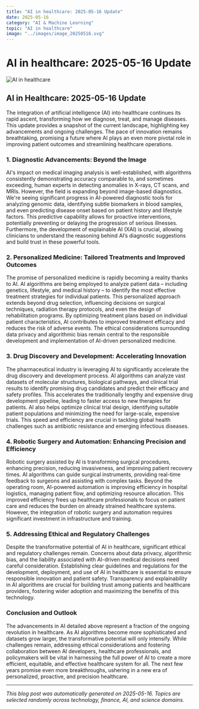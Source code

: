 ```yaml
---
title: "AI in healthcare: 2025-05-16 Update"
date: 2025-05-16
category: "AI & Machine Learning"
topic: "AI in healthcare"
image: "../images/image_20250516.svg"
---
```


# AI in healthcare: 2025-05-16 Update

![AI in healthcare](../images/image_20250516.svg)

## AI in Healthcare: 2025-05-16 Update

The integration of artificial intelligence (AI) into healthcare continues its rapid ascent, transforming how we diagnose, treat, and manage diseases.  This update provides a snapshot of the current landscape, highlighting key advancements and ongoing challenges.  The pace of innovation remains breathtaking, promising a future where AI plays an even more pivotal role in improving patient outcomes and streamlining healthcare operations.


### 1. Diagnostic Advancements: Beyond the Image

AI's impact on medical imaging analysis is well-established, with algorithms consistently demonstrating accuracy comparable to, and sometimes exceeding, human experts in detecting anomalies in X-rays, CT scans, and MRIs.  However, the field is expanding beyond image-based diagnostics.  We're seeing significant progress in AI-powered diagnostic tools for analyzing genomic data, identifying subtle biomarkers in blood samples, and even predicting disease onset based on patient history and lifestyle factors.  This predictive capability allows for proactive interventions, potentially preventing or delaying the progression of serious illnesses.  Furthermore, the development of explainable AI (XAI) is crucial, allowing clinicians to understand the reasoning behind AI’s diagnostic suggestions and build trust in these powerful tools.


### 2. Personalized Medicine: Tailored Treatments and Improved Outcomes

The promise of personalized medicine is rapidly becoming a reality thanks to AI.  AI algorithms are being employed to analyze patient data – including genetics, lifestyle, and medical history – to identify the most effective treatment strategies for individual patients.  This personalized approach extends beyond drug selection, influencing decisions on surgical techniques, radiation therapy protocols, and even the design of rehabilitation programs.  By optimizing treatment plans based on individual patient characteristics, AI contributes to improved treatment efficacy and reduces the risk of adverse events. The ethical considerations surrounding data privacy and algorithmic bias remain central to the responsible development and implementation of AI-driven personalized medicine.


### 3. Drug Discovery and Development: Accelerating Innovation

The pharmaceutical industry is leveraging AI to significantly accelerate the drug discovery and development process.  AI algorithms can analyze vast datasets of molecular structures, biological pathways, and clinical trial results to identify promising drug candidates and predict their efficacy and safety profiles.  This accelerates the traditionally lengthy and expensive drug development pipeline, leading to faster access to new therapies for patients. AI also helps optimize clinical trial design, identifying suitable patient populations and minimizing the need for large-scale, expensive trials. This speed and efficiency are crucial in tackling global health challenges such as antibiotic resistance and emerging infectious diseases.


### 4. Robotic Surgery and Automation: Enhancing Precision and Efficiency

Robotic surgery assisted by AI is transforming surgical procedures, enhancing precision, reducing invasiveness, and improving patient recovery times.  AI algorithms can guide surgical instruments, providing real-time feedback to surgeons and assisting with complex tasks.  Beyond the operating room, AI-powered automation is improving efficiency in hospital logistics, managing patient flow, and optimizing resource allocation.  This improved efficiency frees up healthcare professionals to focus on patient care and reduces the burden on already strained healthcare systems.  However, the integration of robotic surgery and automation requires significant investment in infrastructure and training.


### 5. Addressing Ethical and Regulatory Challenges

Despite the transformative potential of AI in healthcare, significant ethical and regulatory challenges remain.  Concerns about data privacy, algorithmic bias, and the liability associated with AI-driven medical decisions need careful consideration.  Establishing clear guidelines and regulations for the development, deployment, and use of AI in healthcare is essential to ensure responsible innovation and patient safety.  Transparency and explainability in AI algorithms are crucial for building trust among patients and healthcare providers, fostering wider adoption and maximizing the benefits of this technology.


### Conclusion and Outlook

The advancements in AI detailed above represent a fraction of the ongoing revolution in healthcare.  As AI algorithms become more sophisticated and datasets grow larger, the transformative potential will only intensify.  While challenges remain, addressing ethical considerations and fostering collaboration between AI developers, healthcare professionals, and policymakers will be vital in harnessing the full power of AI to create a more efficient, equitable, and effective healthcare system for all.  The next few years promise even more breakthroughs, ushering in a new era of personalized, proactive, and precision healthcare.


---
*This blog post was automatically generated on 2025-05-16. Topics are selected randomly across technology, finance, AI, and science domains.*

